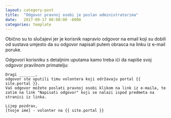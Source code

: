 ```yaml
---
layout: category-post
title:  "Odgovor pravnoj osobi je poslan administratorima"
date:   2017-09-17 00:00:00 -0000
categories: template
---
```


Obično su to slučajevi jer je korisnik napravio odgovor na email koji su dobili od sustava umjesto da su odgovor napisali putem obrasca na linku iz e-mail poruke.

Odgovori korisniku s detaljnim uputama kamo treba ići da napiše svoj odgovor pravilnom primatelju:

```
Dragi _______, 
odgovor ste uputili timu volontera koji održavaju portal {{ site.portal }}. 
Vaš odgovor možete poslati pravnoj osobi klikom na link iz e-maila, te zatim na link "Napisati odgovor" koji se nalazi ispod predmeta na stranici iz linka.

Lijep pozdrav,
[tvoje ime] - volonter na {{ site.portal }}
```
